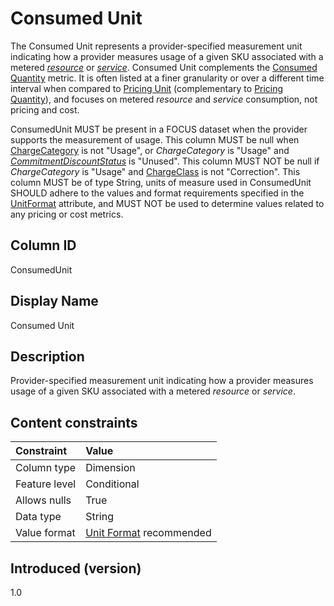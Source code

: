 # Consumed Unit

The Consumed Unit represents a provider-specified measurement unit indicating how a provider measures usage of a given SKU associated with a metered [*resource*](#glossary:resource) or [*service*](#glossary:service). Consumed Unit complements the [Consumed Quantity](#consumedquantity) metric. It is often listed at a finer granularity or over a different time interval when compared to [Pricing Unit](#pricingunit) (complementary to [Pricing Quantity](#pricingquantity)), and focuses on metered *resource* and *service* consumption, not pricing and cost.

ConsumedUnit MUST be present in a FOCUS dataset when the provider supports the measurement of usage. This column MUST be null when [ChargeCategory](#chargecategory) is not "Usage", or *ChargeCategory* is "Usage" and [*CommitmentDiscountStatus*](#commitmentdiscountstatus) is "Unused". This column MUST NOT be null if *ChargeCategory* is "Usage" and [ChargeClass](#chargeclass) is not "Correction". This column MUST be of type String, units of measure used in ConsumedUnit SHOULD adhere to the values and format requirements specified in the [UnitFormat](#unitformat) attribute, and MUST NOT be used to determine values related to any pricing or cost metrics.

## Column ID

ConsumedUnit

## Display Name

Consumed Unit

## Description

Provider-specified measurement unit indicating how a provider measures usage of a given SKU associated with a metered *resource* or *service*.

## Content constraints

|    Constraint   |      Value      |
|:----------------|:----------------|
| Column type     | Dimension       |
| Feature level   | Conditional     |
| Allows nulls    | True            |
| Data type       | String          |
| Value format    | [Unit Format](#unitformat) recommended |

## Introduced (version)

1.0
